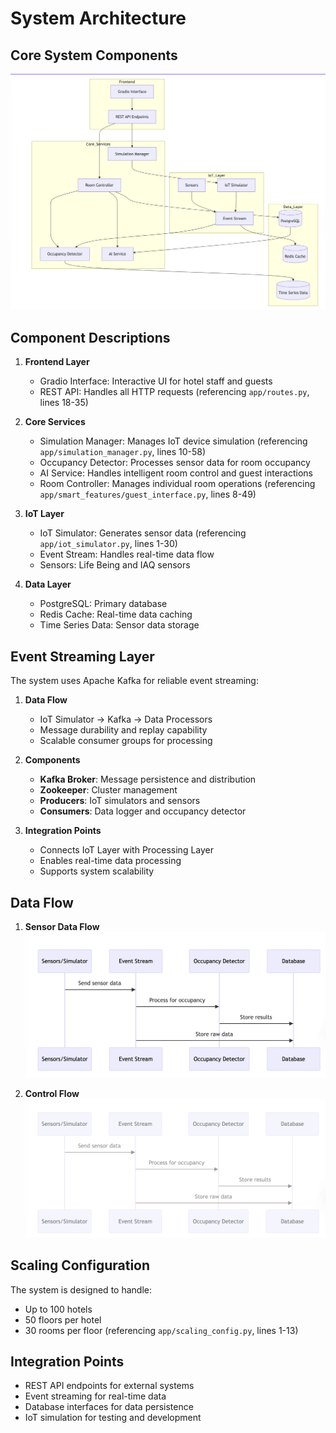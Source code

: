 # System Architecture

## Core System Components

![alt text](image.png)

## Component Descriptions

1. **Frontend Layer**
   - Gradio Interface: Interactive UI for hotel staff and guests
   - REST API: Handles all HTTP requests (referencing `app/routes.py`, lines 18-35)

2. **Core Services**
   - Simulation Manager: Manages IoT device simulation (referencing `app/simulation_manager.py`, lines 10-58)
   - Occupancy Detector: Processes sensor data for room occupancy
   - AI Service: Handles intelligent room control and guest interactions
   - Room Controller: Manages individual room operations (referencing `app/smart_features/guest_interface.py`, lines 8-49)

3. **IoT Layer**
   - IoT Simulator: Generates sensor data (referencing `app/iot_simulator.py`, lines 1-30)
   - Event Stream: Handles real-time data flow
   - Sensors: Life Being and IAQ sensors

4. **Data Layer**
   - PostgreSQL: Primary database
   - Redis Cache: Real-time data caching
   - Time Series Data: Sensor data storage

## Event Streaming Layer

The system uses Apache Kafka for reliable event streaming:

1. **Data Flow**
   - IoT Simulator → Kafka → Data Processors
   - Message durability and replay capability
   - Scalable consumer groups for processing

2. **Components**
   - **Kafka Broker**: Message persistence and distribution
   - **Zookeeper**: Cluster management
   - **Producers**: IoT simulators and sensors
   - **Consumers**: Data logger and occupancy detector

3. **Integration Points**
   - Connects IoT Layer with Processing Layer
   - Enables real-time data processing
   - Supports system scalability

## Data Flow

1. **Sensor Data Flow**
![alt text](image-1.png)

2. **Control Flow**
![alt text](image-2.png)

## Scaling Configuration
The system is designed to handle:
- Up to 100 hotels
- 50 floors per hotel
- 30 rooms per floor
(referencing `app/scaling_config.py`, lines 1-13)

## Integration Points
- REST API endpoints for external systems
- Event streaming for real-time data
- Database interfaces for data persistence
- IoT simulation for testing and development 